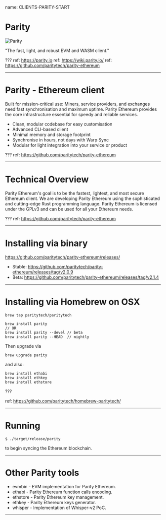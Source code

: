 name: CLIENTS-PARITY-START
# Parity

![Parity](../media/logo-parity-ethereum.svg)

"The fast, light, and robust EVM and WASM client."

???
ref: https://parity.io
ref: https://wiki.parity.io/
ref: https://github.com/paritytech/parity-ethereum

---
# Parity - Ethereum client

Built for mission-critical use: Miners, service providers, and exchanges need fast synchronisation and maximum uptime. Parity Ethereum provides the core infrastructure essential for speedy and reliable services.

* Clean, modular codebase for easy customisation
* Advanced CLI-based client
* Minimal memory and storage footprint
* Synchronise in hours, not days with Warp Sync
* Modular for light integration into your service or product

???
ref: https://github.com/paritytech/parity-ethereum

---
# Technical Overview

Parity Ethereum's goal is to be the fastest, lightest, and most secure Ethereum client. We are developing Parity Ethereum using the sophisticated and cutting-edge Rust programming language. Parity Ethereum is licensed under the GPLv3 and can be used for all your Ethereum needs.

???
ref: https://github.com/paritytech/parity-ethereum

---
# Installing via binary

https://github.com/paritytech/parity-ethereum/releases/

* Stable: https://github.com/paritytech/parity-ethereum/releases/tag/v2.0.9
* Beta: https://github.com/paritytech/parity-ethereum/releases/tag/v2.1.4

---
# Installing via Homebrew on OSX

```shell
brew tap paritytech/paritytech

brew install parity
// OR
brew install parity --devel // beta
brew install parity --HEAD  // nightly
```
Then upgrade via
```shell
brew upgrade parity
```
and also:
```shell
brew install ethabi
brew install ethkey
brew install ethstore
```

???

ref: https://github.com/paritytech/homebrew-paritytech/

---
# Running

```shell
$ ./target/release/parity
```
to begin syncing the Ethereum blockchain.

---
# Other Parity tools

* evmbin - EVM implementation for Parity Ethereum.
* ethabi - Parity Ethereum function calls encoding.
* ethstore - Parity Ethereum key management.
* ethkey - Parity Ethereum keys generator.
* whisper - Implementation of Whisper-v2 PoC.

---
